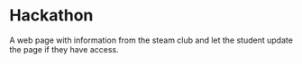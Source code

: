 # Hackathon
A web page with information from the steam club and let the student update the page if they have access.
